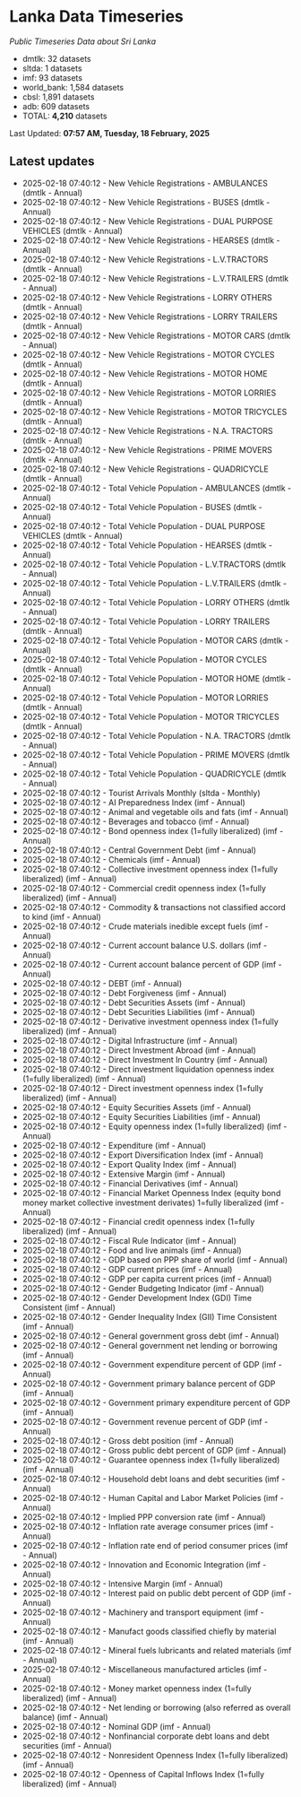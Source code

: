 # Lanka Data Timeseries
*Public Timeseries Data about Sri Lanka*

* dmtlk: 32 datasets
* sltda: 1 datasets
* imf: 93 datasets
* world_bank: 1,584 datasets
* cbsl: 1,891 datasets
* adb: 609 datasets
* TOTAL: **4,210** datasets

Last Updated: **07:57 AM, Tuesday, 18 February, 2025**

## Latest updates

* 2025-02-18 07:40:12 - New Vehicle Registrations - AMBULANCES (dmtlk - Annual)
* 2025-02-18 07:40:12 - New Vehicle Registrations - BUSES (dmtlk - Annual)
* 2025-02-18 07:40:12 - New Vehicle Registrations - DUAL PURPOSE VEHICLES (dmtlk - Annual)
* 2025-02-18 07:40:12 - New Vehicle Registrations - HEARSES (dmtlk - Annual)
* 2025-02-18 07:40:12 - New Vehicle Registrations - L.V.TRACTORS (dmtlk - Annual)
* 2025-02-18 07:40:12 - New Vehicle Registrations - L.V.TRAILERS (dmtlk - Annual)
* 2025-02-18 07:40:12 - New Vehicle Registrations - LORRY OTHERS (dmtlk - Annual)
* 2025-02-18 07:40:12 - New Vehicle Registrations - LORRY TRAILERS (dmtlk - Annual)
* 2025-02-18 07:40:12 - New Vehicle Registrations - MOTOR CARS (dmtlk - Annual)
* 2025-02-18 07:40:12 - New Vehicle Registrations - MOTOR CYCLES (dmtlk - Annual)
* 2025-02-18 07:40:12 - New Vehicle Registrations - MOTOR HOME (dmtlk - Annual)
* 2025-02-18 07:40:12 - New Vehicle Registrations - MOTOR LORRIES (dmtlk - Annual)
* 2025-02-18 07:40:12 - New Vehicle Registrations - MOTOR TRICYCLES (dmtlk - Annual)
* 2025-02-18 07:40:12 - New Vehicle Registrations - N.A. TRACTORS (dmtlk - Annual)
* 2025-02-18 07:40:12 - New Vehicle Registrations - PRIME MOVERS (dmtlk - Annual)
* 2025-02-18 07:40:12 - New Vehicle Registrations - QUADRICYCLE (dmtlk - Annual)
* 2025-02-18 07:40:12 - Total Vehicle Population - AMBULANCES (dmtlk - Annual)
* 2025-02-18 07:40:12 - Total Vehicle Population - BUSES (dmtlk - Annual)
* 2025-02-18 07:40:12 - Total Vehicle Population - DUAL PURPOSE VEHICLES (dmtlk - Annual)
* 2025-02-18 07:40:12 - Total Vehicle Population - HEARSES (dmtlk - Annual)
* 2025-02-18 07:40:12 - Total Vehicle Population - L.V.TRACTORS (dmtlk - Annual)
* 2025-02-18 07:40:12 - Total Vehicle Population - L.V.TRAILERS (dmtlk - Annual)
* 2025-02-18 07:40:12 - Total Vehicle Population - LORRY OTHERS (dmtlk - Annual)
* 2025-02-18 07:40:12 - Total Vehicle Population - LORRY TRAILERS (dmtlk - Annual)
* 2025-02-18 07:40:12 - Total Vehicle Population - MOTOR CARS (dmtlk - Annual)
* 2025-02-18 07:40:12 - Total Vehicle Population - MOTOR CYCLES (dmtlk - Annual)
* 2025-02-18 07:40:12 - Total Vehicle Population - MOTOR HOME (dmtlk - Annual)
* 2025-02-18 07:40:12 - Total Vehicle Population - MOTOR LORRIES (dmtlk - Annual)
* 2025-02-18 07:40:12 - Total Vehicle Population - MOTOR TRICYCLES (dmtlk - Annual)
* 2025-02-18 07:40:12 - Total Vehicle Population - N.A. TRACTORS (dmtlk - Annual)
* 2025-02-18 07:40:12 - Total Vehicle Population - PRIME MOVERS (dmtlk - Annual)
* 2025-02-18 07:40:12 - Total Vehicle Population - QUADRICYCLE (dmtlk - Annual)
* 2025-02-18 07:40:12 - Tourist Arrivals Monthly (sltda - Monthly)
* 2025-02-18 07:40:12 - AI Preparedness Index (imf - Annual)
* 2025-02-18 07:40:12 - Animal and vegetable oils and fats (imf - Annual)
* 2025-02-18 07:40:12 - Beverages and tobacco (imf - Annual)
* 2025-02-18 07:40:12 - Bond openness index (1=fully liberalized) (imf - Annual)
* 2025-02-18 07:40:12 - Central Government Debt (imf - Annual)
* 2025-02-18 07:40:12 - Chemicals (imf - Annual)
* 2025-02-18 07:40:12 - Collective investment openness index (1=fully liberalized) (imf - Annual)
* 2025-02-18 07:40:12 - Commercial credit openness index (1=fully liberalized) (imf - Annual)
* 2025-02-18 07:40:12 - Commodity & transactions not classified accord to kind (imf - Annual)
* 2025-02-18 07:40:12 - Crude materials inedible except fuels (imf - Annual)
* 2025-02-18 07:40:12 - Current account balance U.S. dollars (imf - Annual)
* 2025-02-18 07:40:12 - Current account balance percent of GDP (imf - Annual)
* 2025-02-18 07:40:12 - DEBT (imf - Annual)
* 2025-02-18 07:40:12 - Debt Forgiveness (imf - Annual)
* 2025-02-18 07:40:12 - Debt Securities Assets (imf - Annual)
* 2025-02-18 07:40:12 - Debt Securities Liabilities (imf - Annual)
* 2025-02-18 07:40:12 - Derivative investment openness index (1=fully liberalized) (imf - Annual)
* 2025-02-18 07:40:12 - Digital Infrastructure (imf - Annual)
* 2025-02-18 07:40:12 - Direct Investment Abroad (imf - Annual)
* 2025-02-18 07:40:12 - Direct Investment In Country (imf - Annual)
* 2025-02-18 07:40:12 - Direct investment liquidation openness index (1=fully liberalized) (imf - Annual)
* 2025-02-18 07:40:12 - Direct investment openness index (1=fully liberalized) (imf - Annual)
* 2025-02-18 07:40:12 - Equity Securities Assets (imf - Annual)
* 2025-02-18 07:40:12 - Equity Securities Liabilities (imf - Annual)
* 2025-02-18 07:40:12 - Equity openness index (1=fully liberalized) (imf - Annual)
* 2025-02-18 07:40:12 - Expenditure (imf - Annual)
* 2025-02-18 07:40:12 - Export Diversification Index (imf - Annual)
* 2025-02-18 07:40:12 - Export Quality Index (imf - Annual)
* 2025-02-18 07:40:12 - Extensive Margin (imf - Annual)
* 2025-02-18 07:40:12 - Financial Derivatives (imf - Annual)
* 2025-02-18 07:40:12 - Financial Market Openness Index (equity bond money market collective investment derivates) 1=fully liberalized (imf - Annual)
* 2025-02-18 07:40:12 - Financial credit openness index (1=fully liberalized) (imf - Annual)
* 2025-02-18 07:40:12 - Fiscal Rule Indicator (imf - Annual)
* 2025-02-18 07:40:12 - Food and live animals (imf - Annual)
* 2025-02-18 07:40:12 - GDP based on PPP share of world (imf - Annual)
* 2025-02-18 07:40:12 - GDP current prices (imf - Annual)
* 2025-02-18 07:40:12 - GDP per capita current prices (imf - Annual)
* 2025-02-18 07:40:12 - Gender Budgeting Indicator (imf - Annual)
* 2025-02-18 07:40:12 - Gender Development Index (GDI) Time Consistent (imf - Annual)
* 2025-02-18 07:40:12 - Gender Inequality Index (GII) Time Consistent (imf - Annual)
* 2025-02-18 07:40:12 - General government gross debt (imf - Annual)
* 2025-02-18 07:40:12 - General government net lending or borrowing (imf - Annual)
* 2025-02-18 07:40:12 - Government expenditure percent of GDP (imf - Annual)
* 2025-02-18 07:40:12 - Government primary balance percent of GDP (imf - Annual)
* 2025-02-18 07:40:12 - Government primary expenditure percent of GDP (imf - Annual)
* 2025-02-18 07:40:12 - Government revenue percent of GDP (imf - Annual)
* 2025-02-18 07:40:12 - Gross debt position (imf - Annual)
* 2025-02-18 07:40:12 - Gross public debt percent of GDP (imf - Annual)
* 2025-02-18 07:40:12 - Guarantee openness index (1=fully liberalized) (imf - Annual)
* 2025-02-18 07:40:12 - Household debt loans and debt securities (imf - Annual)
* 2025-02-18 07:40:12 - Human Capital and Labor Market Policies (imf - Annual)
* 2025-02-18 07:40:12 - Implied PPP conversion rate (imf - Annual)
* 2025-02-18 07:40:12 - Inflation rate average consumer prices (imf - Annual)
* 2025-02-18 07:40:12 - Inflation rate end of period consumer prices (imf - Annual)
* 2025-02-18 07:40:12 - Innovation and Economic Integration (imf - Annual)
* 2025-02-18 07:40:12 - Intensive Margin (imf - Annual)
* 2025-02-18 07:40:12 - Interest paid on public debt percent of GDP (imf - Annual)
* 2025-02-18 07:40:12 - Machinery and transport equipment (imf - Annual)
* 2025-02-18 07:40:12 - Manufact goods classified chiefly by material (imf - Annual)
* 2025-02-18 07:40:12 - Mineral fuels lubricants and related materials (imf - Annual)
* 2025-02-18 07:40:12 - Miscellaneous manufactured articles (imf - Annual)
* 2025-02-18 07:40:12 - Money market openness index (1=fully liberalized) (imf - Annual)
* 2025-02-18 07:40:12 - Net lending or borrowing (also referred as overall balance) (imf - Annual)
* 2025-02-18 07:40:12 - Nominal GDP (imf - Annual)
* 2025-02-18 07:40:12 - Nonfinancial corporate debt loans and debt securities (imf - Annual)
* 2025-02-18 07:40:12 - Nonresident Openness Index (1=fully liberalized) (imf - Annual)
* 2025-02-18 07:40:12 - Openness of Capital Inflows Index (1=fully liberalized) (imf - Annual)